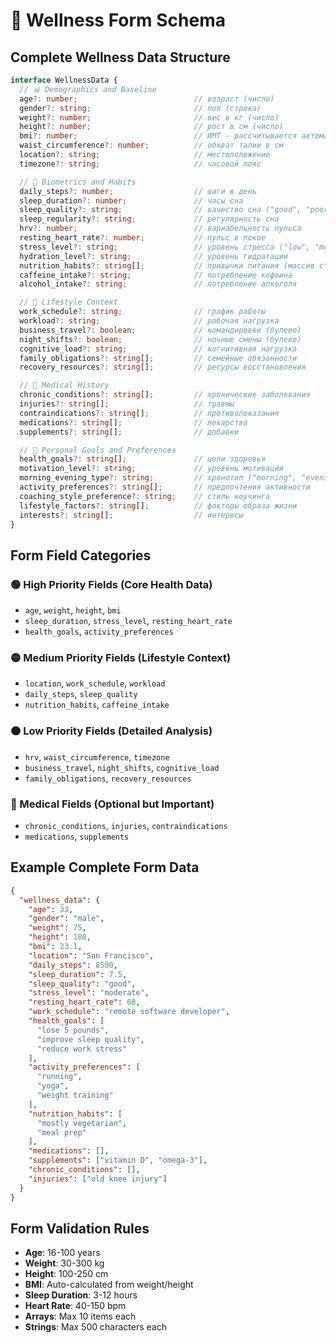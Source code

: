 # 🏥 Wellness Form Schema

## Complete Wellness Data Structure

```typescript
interface WellnessData {
  // 📊 Demographics and Baseline
  age?: number;                          // возраст (число)
  gender?: string;                       // пол (строка) 
  weight?: number;                       // вес в кг (число)
  height?: number;                       // рост в см (число)
  bmi?: number;                          // ИМТ - рассчитывается автоматически
  waist_circumference?: number;          // обхват талии в см
  location?: string;                     // местоположение
  timezone?: string;                     // часовой пояс

  // 💓 Biometrics and Habits  
  daily_steps?: number;                  // шаги в день
  sleep_duration?: number;               // часы сна
  sleep_quality?: string;                // качество сна ("good", "poor", "average")
  sleep_regularity?: string;             // регулярность сна
  hrv?: number;                          // вариабельность пульса
  resting_heart_rate?: number;           // пульс в покое
  stress_level?: string;                 // уровень стресса ("low", "moderate", "high")
  hydration_level?: string;              // уровень гидратации
  nutrition_habits?: string[];           // привычки питания (массив строк)
  caffeine_intake?: string;              // потребление кофеина
  alcohol_intake?: string;               // потребление алкоголя

  // 🏢 Lifestyle Context
  work_schedule?: string;                // график работы
  workload?: string;                     // рабочая нагрузка
  business_travel?: boolean;             // командировки (булево)
  night_shifts?: boolean;                // ночные смены (булево)
  cognitive_load?: string;               // когнитивная нагрузка
  family_obligations?: string[];         // семейные обязанности
  recovery_resources?: string[];         // ресурсы восстановления

  // 🏥 Medical History
  chronic_conditions?: string[];         // хронические заболевания
  injuries?: string[];                   // травмы
  contraindications?: string[];          // противопоказания
  medications?: string[];                // лекарства
  supplements?: string[];                // добавки

  // 🎯 Personal Goals and Preferences
  health_goals?: string[];               // цели здоровья
  motivation_level?: string;             // уровень мотивации
  morning_evening_type?: string;         // хронотип ("morning", "evening", "flexible")
  activity_preferences?: string[];       // предпочтения активности
  coaching_style_preference?: string;    // стиль коучинга
  lifestyle_factors?: string[];          // факторы образа жизни
  interests?: string[];                  // интересы
}
```

## Form Field Categories

### 🟢 High Priority Fields (Core Health Data)
- `age`, `weight`, `height`, `bmi`
- `sleep_duration`, `stress_level`, `resting_heart_rate`
- `health_goals`, `activity_preferences`

### 🟡 Medium Priority Fields (Lifestyle Context)  
- `location`, `work_schedule`, `workload`
- `daily_steps`, `sleep_quality`
- `nutrition_habits`, `caffeine_intake`

### 🟠 Low Priority Fields (Detailed Analysis)
- `hrv`, `waist_circumference`, `timezone`
- `business_travel`, `night_shifts`, `cognitive_load`
- `family_obligations`, `recovery_resources`

### 🔴 Medical Fields (Optional but Important)
- `chronic_conditions`, `injuries`, `contraindications`
- `medications`, `supplements`

## Example Complete Form Data

```json
{
  "wellness_data": {
    "age": 33,
    "gender": "male", 
    "weight": 75,
    "height": 180,
    "bmi": 23.1,
    "location": "San Francisco",
    "daily_steps": 8500,
    "sleep_duration": 7.5,
    "sleep_quality": "good",
    "stress_level": "moderate",
    "resting_heart_rate": 68,
    "work_schedule": "remote software developer",
    "health_goals": [
      "lose 5 pounds",
      "improve sleep quality", 
      "reduce work stress"
    ],
    "activity_preferences": [
      "running",
      "yoga",
      "weight training"
    ],
    "nutrition_habits": [
      "mostly vegetarian",
      "meal prep"
    ],
    "medications": [],
    "supplements": ["vitamin D", "omega-3"],
    "chronic_conditions": [],
    "injuries": ["old knee injury"]
  }
}
```

## Form Validation Rules

- **Age**: 16-100 years
- **Weight**: 30-300 kg  
- **Height**: 100-250 cm
- **BMI**: Auto-calculated from weight/height
- **Sleep Duration**: 3-12 hours
- **Heart Rate**: 40-150 bpm
- **Arrays**: Max 10 items each
- **Strings**: Max 500 characters each
